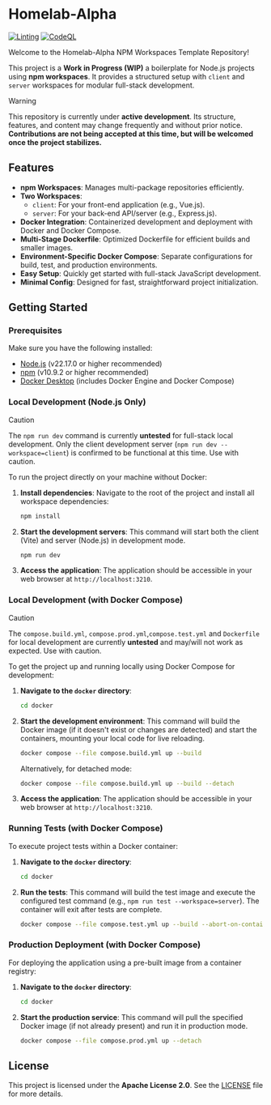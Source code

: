 # Homelab-Alpha

[![Linting](https://github.com/homelab-alpha/npm-workspaces-template/actions/workflows/linting.yml/badge.svg)](https://github.com/homelab-alpha/npm-workspaces-template/actions/workflows/linting.yml)
[![CodeQL](https://github.com/homelab-alpha/npm-workspaces-template/actions/workflows/github-code-scanning/codeql/badge.svg?branch=main)](https://github.com/homelab-alpha/npm-workspaces-template/actions/workflows/github-code-scanning/codeql)

Welcome to the Homelab-Alpha NPM Workspaces Template Repository!

This project is a **Work in Progress (WIP)** a boilerplate for Node.js projects
using **npm workspaces**. It provides a structured setup with `client` and `server`
workspaces for modular full-stack development.

> [!WARNING]
> This repository is currently under **active development**. Its structure,
> features, and content may change frequently and without prior notice.
> **Contributions are not being accepted at this time, but will be welcomed once
> the project stabilizes.**

## Features

- **npm Workspaces**: Manages multi-package repositories efficiently.
- **Two Workspaces**:
  - `client`: For your front-end application (e.g., Vue.js).
  - `server`: For your back-end API/server (e.g., Express.js).
- **Docker Integration**: Containerized development and deployment with Docker
  and Docker Compose.
- **Multi-Stage Dockerfile**: Optimized Dockerfile for efficient builds and
  smaller images.
- **Environment-Specific Docker Compose**: Separate configurations for build,
  test, and production environments.
- **Easy Setup**: Quickly get started with full-stack JavaScript development.
- **Minimal Config**: Designed for fast, straightforward project initialization.

## Getting Started

### Prerequisites

Make sure you have the following installed:

- [Node.js](https://nodejs.org/en/download/) (v22.17.0 or higher recommended)
- [npm](https://www.npmjs.com/get-npm) (v10.9.2 or higher recommended)
- [Docker Desktop](https://www.docker.com/products/docker-desktop/) (includes
  Docker Engine and Docker Compose)

### Local Development (Node.js Only)

> [!CAUTION]
> The `npm run dev` command is currently **untested** for full-stack local
> development. Only the client development server (`npm run dev --workspace=client`)
> is confirmed to be functional at this time. Use with caution.

To run the project directly on your machine without Docker:

1. **Install dependencies**:
   Navigate to the root of the project and install all workspace dependencies:

   ```bash
   npm install
   ```

2. **Start the development servers**:
   This command will start both the client (Vite) and server (Node.js) in development mode.

   ```bash
   npm run dev
   ```

3. **Access the application**:
   The application should be accessible in your web browser at `http://localhost:3210`.

### Local Development (with Docker Compose)

> [!CAUTION]
> The `compose.build.yml`, `compose.prod.yml`,`compose.test.yml` and `Dockerfile`
> for local development are currently **untested** and may/will not work as
> expected. Use with caution.

To get the project up and running locally using Docker Compose for development:

1. **Navigate to the `docker` directory**:
   ```bash
   cd docker
   ```
2. **Start the development environment**:
   This command will build the Docker image (if it doesn't exist or changes are
   detected) and start the containers, mounting your local code for live reloading.

   ```bash
   docker compose --file compose.build.yml up --build
   ```

   Alternatively, for detached mode:

   ```bash
   docker compose --file compose.build.yml up --build --detach
   ```

3. **Access the application**:
   The application should be accessible in your web browser at `http://localhost:3210`.

### Running Tests (with Docker Compose)

To execute project tests within a Docker container:

1. **Navigate to the `docker` directory**:
   ```bash
   cd docker
   ```
2. **Run the tests**:
   This command will build the test image and execute the configured test
   command (e.g., `npm run test --workspace=server`). The container will exit
   after tests are complete.

   ```bash
   docker compose --file compose.test.yml up --build --abort-on-container-exit
   ```

### Production Deployment (with Docker Compose)

For deploying the application using a pre-built image from a container registry:

1. **Navigate to the `docker` directory**:
   ```bash
   cd docker
   ```
2. **Start the production service**:
   This command will pull the specified Docker image (if not already present)
   and run it in production mode.

   ```bash
   docker compose --file compose.prod.yml up --detach
   ```

## License

This project is licensed under the **Apache License 2.0**.
See the [LICENSE](./LICENSE) file for more details.
